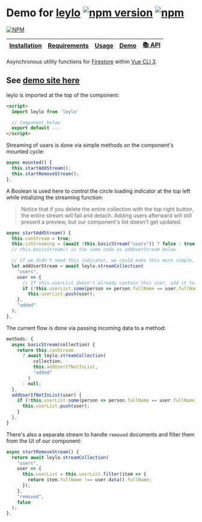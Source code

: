 # Demo for [leylo](https://github.com/Inventsable/leylo) [![npm version](https://badge.fury.io/js/leylo.svg)](https://badge.fury.io/js/leylo) [![npm](https://img.shields.io/npm/dm/leylo.svg)]()

[![NPM](https://nodei.co/npm/leylo.png)](https://nodei.co/npm/leylo/)

| [Installation](https://github.com/Inventsable/leylo#-installation) | [Requirements](https://github.com/Inventsable/leylo#-requirements) | [Usage](https://github.com/Inventsable/leylo#-usage) | [Demo](https://github.com/Inventsable/leylo-test) | [📚 API](https://github.com/Inventsable/leylo#-api) |
| ------------------------------------------------------------------ | :----------------------------------------------------------------: | :--------------------------------------------------: | :-----------------------------------------------: | :-------------------------------------------------: |


Asynchronous utility functions for [Firestore](https://firebase.google.com/docs/firestore/quickstart) within [Vue CLI 3](https://cli.vuejs.org/).

## See [demo site here](https://leylo-test.web.app/)

leylo is imported at the top of the component:

```html
<script>
  import leylo from 'leylo'

  // Component below
  export default ...
</script>
```

Streaming of users is done via simple methods on the component's mounted cycle:

```js
async mounted() {
  this.startAddStream();
  this.startRemoveStream();
},
```

A Boolean is used here to control the circle loading indicator at the top left while intializing the streaming function:

> Notice that if you delete the entire collection with the top right button, the entire stream will fail and detach. Adding users afterward will still present a preview, but our component's list doesn't get updated.

```js
async startAddStream() {
  this.canStream = true;
  this.isStreaming = (await !this.basicStream("users")) ? false : true;
  // this.basicStream() is the same code as addUserStream below

  // If we didn't need this indicator, we could make this more simple, like:
  let addUserStream = await leylo.streamCollection(
    "users",
    user => {
      // If this.userList doesn't already contain this user, add it to our component's data:
      if (!this.userList.some(person => person.fullName == user.fullName))
        this.userList.push(user);
    },
    "added"
  );
},
```

The current flow is done via passing incoming data to a method:

```js
methods: {
  async basicStream(collection) {
    return this.canStream
      ? await leylo.streamCollection(
          collection,
          this.addUserIfNotInList,
          "added"
        )
      : null;
  },
  addUserIfNotInList(user) {
    if (!this.userList.some(person => person.fullName == user.fullName)) {
      this.userList.push(user);
    }
  },
}
```

There's also a separate stream to handle `removed` documents and filter them from the UI of our component:

```js
async startRemoveStream() {
  return await leylo.streamCollection(
    "users",
    user => {
      this.userList = this.userList.filter(item => {
        return item.fullName !== user.data().fullName;
      });
    },
    "removed",
    false
  );
},
```
